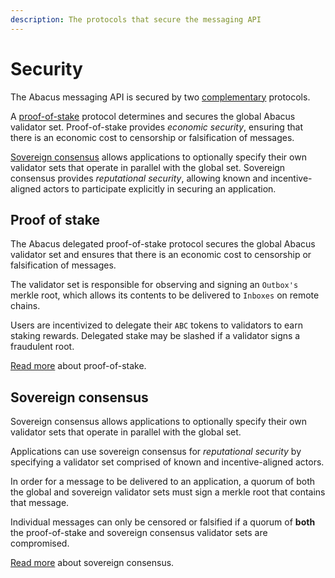 ```yaml
---
description: The protocols that secure the messaging API
---
```


# Security

The Abacus messaging API is secured by two [complementary](https://en.wikipedia.org/wiki/Swiss\_cheese\_model) protocols.

A [proof-of-stake](proof-of-stake.md) protocol determines and secures the global Abacus validator set. Proof-of-stake provides _economic security_, ensuring that there is an economic cost to censorship or falsification of messages.

[Sovereign consensus](sovereign-consensus.md) allows applications to optionally specify their own validator sets that operate in parallel with the global set. Sovereign consensus provides _reputational security_, allowing known and incentive-aligned actors to participate explicitly in securing an application.

## Proof of stake

The Abacus delegated proof-of-stake protocol secures the global Abacus validator set and ensures that there is an economic cost to censorship or falsification of messages.

The validator set is responsible for observing and signing an `Outbox's` merkle root, which allows its contents to be delivered to `Inboxes` on remote chains.

Users are incentivized to delegate their `ABC` tokens to validators to earn staking rewards. Delegated stake may be slashed if a validator signs a fraudulent root.

[Read more](proof-of-stake.md) about proof-of-stake.&#x20;

## Sovereign consensus

Sovereign consensus allows applications to optionally specify their own validator sets that operate in parallel with the global set.

Applications can use sovereign consensus for _reputational security_ by specifying a validator set comprised of known and incentive-aligned actors.

In order for a message to be delivered to an application, a quorum of both the global and sovereign validator sets must sign a merkle root that contains that message.

Individual messages can only be censored or falsified if a quorum of **both** the proof-of-stake and sovereign consensus validator sets are compromised.

[Read more](sovereign-consensus.md) about sovereign consensus.

